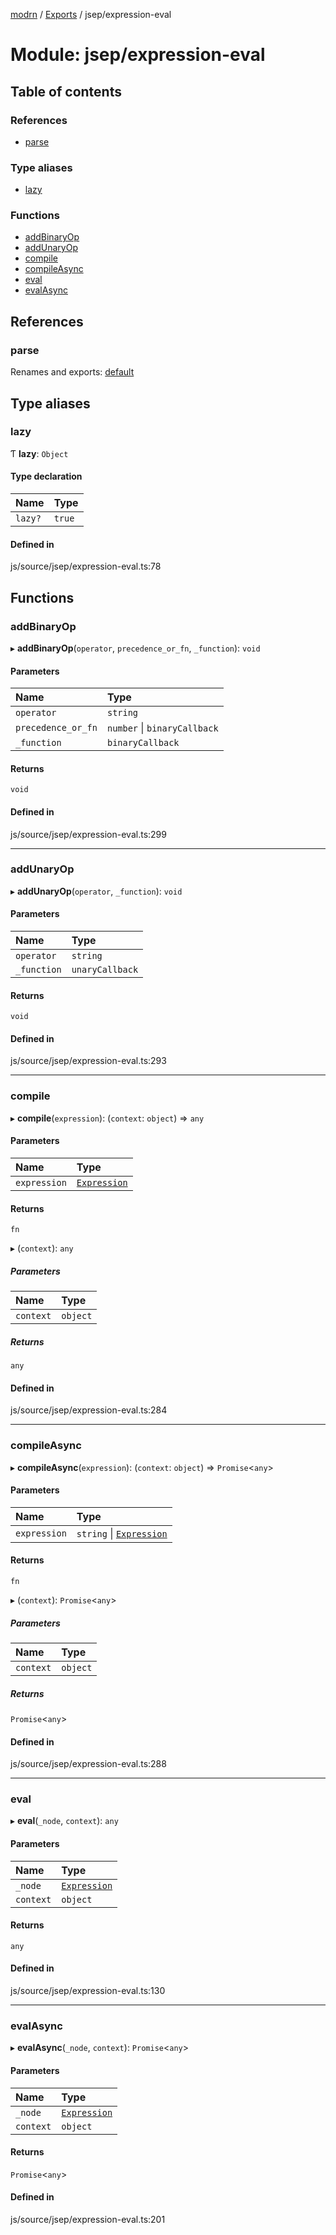 [modrn](../README.md) / [Exports](../modules.md) / jsep/expression-eval

# Module: jsep/expression-eval

## Table of contents

### References

- [parse](jsep_expression_eval.md#parse)

### Type aliases

- [lazy](jsep_expression_eval.md#lazy)

### Functions

- [addBinaryOp](jsep_expression_eval.md#addbinaryop)
- [addUnaryOp](jsep_expression_eval.md#addunaryop)
- [compile](jsep_expression_eval.md#compile)
- [compileAsync](jsep_expression_eval.md#compileasync)
- [eval](jsep_expression_eval.md#eval)
- [evalAsync](jsep_expression_eval.md#evalasync)

## References

### parse

Renames and exports: [default](jsep_jsep.default.md)

## Type aliases

### lazy

Ƭ **lazy**: `Object`

#### Type declaration

| Name | Type |
| :------ | :------ |
| `lazy?` | ``true`` |

#### Defined in

js/source/jsep/expression-eval.ts:78

## Functions

### addBinaryOp

▸ **addBinaryOp**(`operator`, `precedence_or_fn`, `_function`): `void`

#### Parameters

| Name | Type |
| :------ | :------ |
| `operator` | `string` |
| `precedence_or_fn` | `number` \| `binaryCallback` |
| `_function` | `binaryCallback` |

#### Returns

`void`

#### Defined in

js/source/jsep/expression-eval.ts:299

___

### addUnaryOp

▸ **addUnaryOp**(`operator`, `_function`): `void`

#### Parameters

| Name | Type |
| :------ | :------ |
| `operator` | `string` |
| `_function` | `unaryCallback` |

#### Returns

`void`

#### Defined in

js/source/jsep/expression-eval.ts:293

___

### compile

▸ **compile**(`expression`): (`context`: `object`) => `any`

#### Parameters

| Name | Type |
| :------ | :------ |
| `expression` | [`Expression`](../interfaces/jsep_jsep.default.Expression.md) |

#### Returns

`fn`

▸ (`context`): `any`

##### Parameters

| Name | Type |
| :------ | :------ |
| `context` | `object` |

##### Returns

`any`

#### Defined in

js/source/jsep/expression-eval.ts:284

___

### compileAsync

▸ **compileAsync**(`expression`): (`context`: `object`) => `Promise`<`any`\>

#### Parameters

| Name | Type |
| :------ | :------ |
| `expression` | `string` \| [`Expression`](../interfaces/jsep_jsep.default.Expression.md) |

#### Returns

`fn`

▸ (`context`): `Promise`<`any`\>

##### Parameters

| Name | Type |
| :------ | :------ |
| `context` | `object` |

##### Returns

`Promise`<`any`\>

#### Defined in

js/source/jsep/expression-eval.ts:288

___

### eval

▸ **eval**(`_node`, `context`): `any`

#### Parameters

| Name | Type |
| :------ | :------ |
| `_node` | [`Expression`](../interfaces/jsep_jsep.default.Expression.md) |
| `context` | `object` |

#### Returns

`any`

#### Defined in

js/source/jsep/expression-eval.ts:130

___

### evalAsync

▸ **evalAsync**(`_node`, `context`): `Promise`<`any`\>

#### Parameters

| Name | Type |
| :------ | :------ |
| `_node` | [`Expression`](../interfaces/jsep_jsep.default.Expression.md) |
| `context` | `object` |

#### Returns

`Promise`<`any`\>

#### Defined in

js/source/jsep/expression-eval.ts:201

